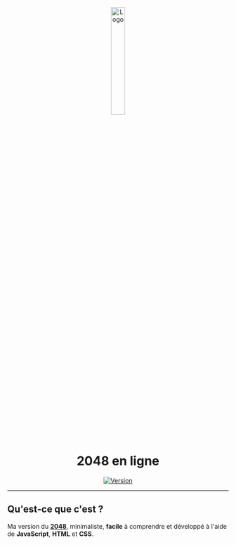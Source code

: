 <div align="center">
  <a href="https://2048.sylvain.pro"><img src="https://2048.sylvain.pro/assets/images/logo.png" alt="Logo" width="25%" height="auto"/></a>

  # 2048 en ligne
  [![Version](https://custom-icon-badges.demolab.com/badge/Version%20:-v1.2.0-6479ee?logo=2048.sylvain.pro&labelColor=23272A)](https://github.com/20syldev/2048/releases/latest)
</div>

---

## Qu'est-ce que c'est ?

Ma version du **[2048](https://2048.sylvain.pro)**, minimaliste, **facile** à comprendre et développé à l'aide de **JavaScript**, **HTML** et **CSS**.
